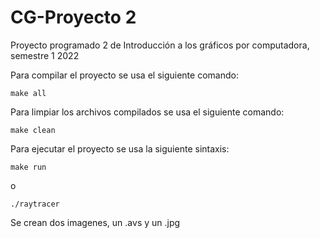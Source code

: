 # CG-Proyecto 2
Proyecto programado 2 de Introducción a los gráficos por computadora, semestre 1 2022

Para compilar el proyecto se usa el siguiente comando:
```
make all
```
Para limpiar los archivos compilados se usa el siguiente comando:
```
make clean
```

Para ejecutar el proyecto se usa la siguiente sintaxis:
```
make run 
```
o
```
./raytracer
```

Se crean dos imagenes, un .avs y un .jpg
